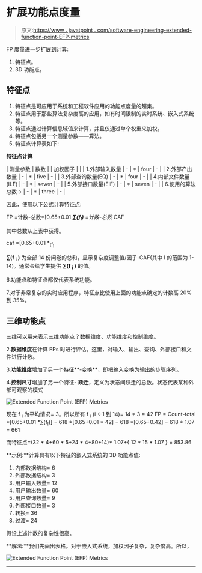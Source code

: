 # 扩展功能点度量

> 原文:[https://www . javatpoint . com/software-engineering-extended-function-point-EFP-metrics](https://www.javatpoint.com/software-engineering-extended-function-point-efp-metrics)

FP 度量进一步扩展到计算:

1.  特征点。
2.  3D 功能点。

## 特征点

1.  特征点是可应用于系统和工程软件应用的功能点度量的超集。
2.  特征点用于那些算法复杂度高的应用，如有时间限制的实时系统、嵌入式系统等。
3.  特征点通过计算信息域值来计算，并且仅通过单个权重来加权。
4.  特征点包括另一个测量参数——算法。
5.  特征点计算表如下:

**特征点计算**

| 测量参数 | 数数 |  | 加权因子 |  |
| 1.外部输入数量 | - | * | four | - |
| 2.外部产出数量 | - | * | five | - |
| 3.外部查询数量(EQ) | - | * | four | - |
| 4.内部文件数量(ILF) | - | * | seven | - |
| 5.外部接口数量(EIF) | - | * | seven | - |
| 6.使用的算法总数→ | - | * | three | - |

因此，使用以下公式计算特征点:

FP =计数-总数*[0.65+0.01 ***∑(f<sub>I</sub>)**
=计数-总数* CAF

其中总数从上表中获得。

caf =[0.65+0.01 *<sub>(f<sub>)</sub></sub>

**∑(f <sub>i</sub> )** 为全部 14 份问卷的总和，显示复杂度调整值/因子-CAF(其中 I 的范围为 1-14)。通常会给学生提供 **∑(f <sub>i</sub> )** 的值。

6.功能点和特征点都仅代表系统功能。

7.对于非常复杂的实时应用程序，特征点比使用上面的功能点确定的计数高 20%到 35%。

## 三维功能点

三维可以用来表示三维功能点？数据维度、功能维度和控制维度。

2.**数据维度**在计算 FPs 时进行评估。这里，对输入、输出、查询、外部接口和文件进行计数。

3.**功能维度**增加了另一个特征**-变换**，即把输入变换为输出的步骤序列。

4.**控制尺寸**增加了另一个特征- **跃迁**，定义为状态间跃迁的总数。状态代表某种外部可观察的模式

![Extended Function Point (EFP) Metrics](../Images/7b0878f12b708f067d3b68b8fceac947.png)

现在 f <sub>i</sub> 为平均情况= 3。所以所有 f <sub>i</sub> (i ←1 到 14)= 14 * 3 = 42
FP = Count-total *[0.65+0.01 *∑(f<sub>I</sub>)]
= 618 *[0.65+0.01 * 42]
= 618 *[0.65+0.42]
= 618 * 1.07 = 661

而特征点=(32 * 4+60 * 5+24 * 4+80+14)* 1.07+{ 12 * 15 * 1.07 }
= 853.86

**示例:**计算具有以下特征的嵌入式系统的 3D 功能点值:

1.  内部数据结构= 6
2.  外部数据结构= 3
3.  用户输入数量= 12
4.  用户输出数量= 60
5.  用户查询数量= 9
6.  外部接口数量= 3
7.  转换= 36
8.  过渡= 24

假设上述计数的复杂性很高。

**解法:**我们先画出表格。对于嵌入式系统，加权因子复杂，复杂度高。所以，

![Extended Function Point (EFP) Metrics](../Images/966046d0725c3e2866bd9ce750fd9dbf.png)

* * *
